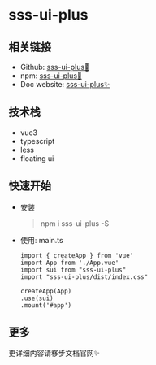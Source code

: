 # sss-ui-plus

## 相关链接

- Github: [sss-ui-plus💟](https://github.com/lastertd/sss-ui-plus)
- npm: [sss-ui-plus🧡](https://www.npmjs.com/package/sss-ui-plus)
- Doc website: [sss-ui-plus✨](https://sssui.4everland.app/)


## 技术栈

- vue3
- typescript
- less
- floating ui


## 快速开始
- 安装
    > npm i sss-ui-plus -S
- 使用: main.ts
    ```
  import { createApp } from 'vue'
    import App from './App.vue'
    import sui from "sss-ui-plus"
    import "sss-ui-plus/dist/index.css"
    
    createApp(App)
    .use(sui)
    .mount('#app')
  ```

## 更多

更详细内容请移步文档官网✨


